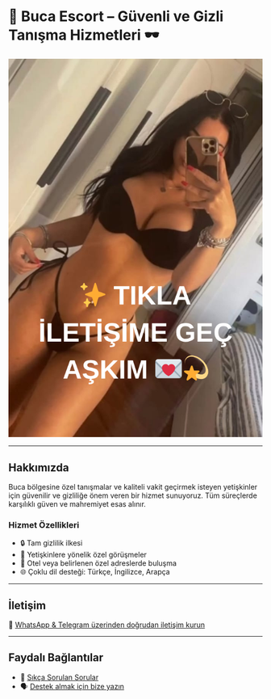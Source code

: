 # 🚀 Buca Escort – Güvenli ve Gizli Tanışma Hizmetleri 🕶️

[![Tanıtım](reklam.png)](https://pezevenkdayi.xyz)

---

## Hakkımızda

Buca bölgesine özel tanışmalar ve kaliteli vakit geçirmek isteyen yetişkinler için güvenilir ve gizliliğe önem veren bir hizmet sunuyoruz. Tüm süreçlerde karşılıklı güven ve mahremiyet esas alınır.

### Hizmet Özellikleri

- 🔒 Tam gizlilik ilkesi  
- 👥 Yetişkinlere yönelik özel görüşmeler  
- 🏨 Otel veya belirlenen özel adreslerde buluşma  
- 🌐 Çoklu dil desteği: Türkçe, İngilizce, Arapça

---

## İletişim

📱 [WhatsApp & Telegram üzerinden doğrudan iletişim kurun](https://t.me/alvannis)

---

## Faydalı Bağlantılar

- 🔗 [Sıkça Sorulan Sorular](https://t.me/alvannis)  
- 🗣️ [Destek almak için bize yazın](https://t.me/alvannis)
